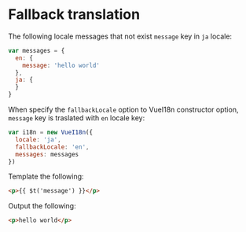 # Fallback translation

The following locale messages that not exist `message` key in `ja` locale:

```javascript
var messages = {
  en: {
    message: 'hello world'
  },
  ja: {
  }
}
```

When specify the `fallbackLocale` option to VueI18n constructor option, `message` key is traslated with `en` locale key:

```javascript
var i18n = new VueI18n({
  locale: 'ja',
  fallbackLocale: 'en',
  messages: messages
})
```

Template the following:

```html
<p>{{ $t('message') }}</p>
```

Output the following:

```html
<p>hello world</p>
```
